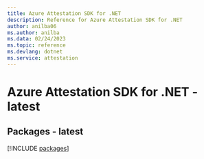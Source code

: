 ```yaml
---
title: Azure Attestation SDK for .NET
description: Reference for Azure Attestation SDK for .NET
author: anilba06
ms.author: anilba
ms.data: 02/24/2023
ms.topic: reference
ms.devlang: dotnet
ms.service: attestation
---
```

# Azure Attestation SDK for .NET - latest
## Packages - latest
[!INCLUDE [packages](attestation-index.md)]